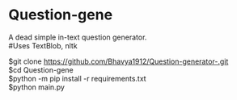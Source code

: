 # Question-gene
A dead simple in-text question generator. <br>
#Uses TextBlob, nltk<br>

  $git clone https://github.com/Bhavya1912/Question-generator-.git<br>
  $cd Question-gene<br>
  $python -m pip install -r requirements.txt<br>
  $python main.py<br>
  
